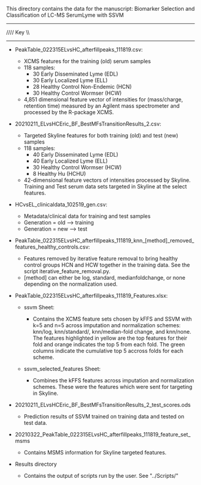 This directory contains the data for the 
manuscript: Biomarker Selection and Classification of LC-MS SerumLyme with SSVM
  ___________
 //// Key \\\\
****	   ****
+ PeakTable_022315ELvsHC_afterfillpeaks_111819.csv:
	- XCMS features for the training (old) serum samples
	- 118 samples:
		* 30 Early Disseminated Lyme (EDL)
		* 30 Early Localized Lyme (ELL)
		* 28 Healthy Control Non-Endemic (HCN)
		* 30 Healthy Control Wormser (HCW)
	- 4,851 dimensional feature vector of intensities for (mass/charge, retention time) measured
	  by an Agilent mass spectrometer and processed by the R-package XCMS.

+ 20210211_ELvsHCEric_BF_BestMFsTransitionResults_2.csv:
	- Targeted Skyline features for both training (old) and test (new) samples
	- 118 samples:
		* 40 Early Disseminated Lyme (EDL)​
		* 40 Early Localized Lyme (ELL)​
		* 30 Healthy Control Wormser (HCW)​
		* 8 Healthy Hu (HCHU)
	- 42-dimensional feature vectors of intensities processed by Skyline.
	  Training and Test serum data sets targeted in Skyline at the select features.

+ HCvsEL_clinicaldata_102519_gen.csv:
	- Metadata/clinical data for training and test samples
	- Generation = old --> training
	- Generation = new --> test

+ PeakTable_022315ELvsHC_afterfillpeaks_111819_knn_[method]_removed_features_healthy_controls.csv:
	- Features removed by iterative feature removal to bring healthy control groups
	  HCN and HCW together in the training data. See the script iterative_feature_removal.py.
	- [method] can either be log, standard, medianfoldchange, or none depending on the normalization used.

+ PeakTable_022315ELvsHC_afterfillpeaks_111819_Features.xlsx:
	- ssvm Sheet:
		* Contains the XCMS feature sets chosen by kFFS and SSVM with k=5 and n=5 across imputation 
		  and normalization schemes: knn/log, knn/standard/, knn/median-fold change, and knn/none.
		  The features highlighted in yellow are the top features for their fold and orange
		  indicates the top 5 from each fold. The green columns indicate the cumulative top 5
		  accross folds for each scheme.

	- ssvm_selected_features Sheet:
		* Combines the kFFS features across imputation and normalization schemes. These were the features
		  which were sent for targeting in Skyline.

+ 20210211_ELvsHCEric_BF_BestMFsTransitionResults_2_test_scores.ods
	- Prediction results of SSVM trained on training data and tested on test data.

+ 20210322_PeakTable_022315ELvsHC_afterfillpeaks_111819_feature_set_msms
	- Contains MSMS information for Skyline targeted features.

+ Results directory
	- Contains the output of scripts run by the user. See "../Scripts/"